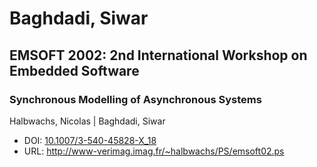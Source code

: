 # Baghdadi, Siwar

## EMSOFT 2002: 2nd International Workshop on Embedded Software

### Synchronous Modelling of Asynchronous Systems
Halbwachs, Nicolas | Baghdadi, Siwar
* DOI: [10.1007/3-540-45828-X_18](https://doi.org/10.1007/3-540-45828-X_18)
* URL: <http://www-verimag.imag.fr/~halbwachs/PS/emsoft02.ps>

